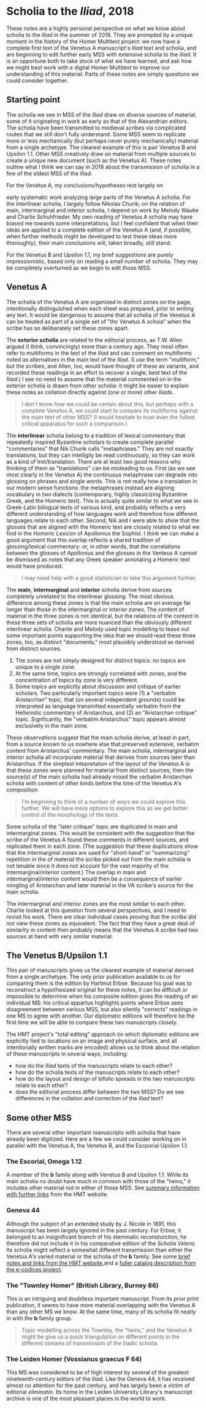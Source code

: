 # Scholia to the *Iliad*, 2018

These notes are a highly personal perspective on what we know about scholia to the *Iliad* in the summer of 2018.  They are prompted by a unique moment in the history of the Homer Multitext project:  we now have a complete first text of the Venetus A manuscript's *Iliad* text and scholia, and are beginning to edit further early MSS with extensive scholia to the *Iliad*.  It is an opportune both to take stock of what we have learned, and ask how we might best work with a digital Homer Multitext to improve our understanding of this material.  Parts of these notes are simply questions we could consider together.


## Starting point

The scholia we see in MSS of the *Iliad* draw on diverse sources of material, some of it originating in work as early as that of the Alexandrian editors. The scholia have been transmitted to medieval scribes via complicated routes that we still don't fully understand.  Some MSS seem to replicate more or less mechanically (but perhaps never purely mechanically) material from a single archetype. The clearest example of this is pair Venetus B and Upsilon 1.1.  Other MSS creatively draw on material from multiple sources to create a unique new document (such as the Venetus A).  These notes outline what I think we can say in 2018 about the transmission of scholia in a few of the oldest MSS of the *Iliad*.

For the Venetus A, my conclusions/hypotheses rest largely on

early systematic work analyzing large parts of the Venetus A scholia.  For the interlinear scholia, I largely follow Nikolas Churik;  on the relation of main, intermarginal and interior scholia, I depend on work by Melody Wauke and Charlie Schuhfrieder.  My own reading of Venetus A scholia may have biased me towards some interpretations, but I feel confident that when their ideas are applied to a complete edition of the Venetus A (and, if possible, when further methods might be developed to test these ideas more thoroughly), their main conclusions will, taken broadly, still stand.

For the Venetus B and Upsilon 1.1, my brief suggestions are purely impressionistic, based only on reading a small number of scholia.   They may be completely overturned as we begin to edit those MSS.


## Venetus A

The scholia of the Venetus A are organized in distinct zones on the page, intentionally distinguished when each sheet was prepared, prior to writing any text.  It would be dangerous to assume that all scholia of the Venetus A can be treated as part of a single set  of "*the* Venetus A schoia" when the scribe has so deliberately set these zones apart.

The **exterior scholia** are related to the editorial process, as T.W. Allen argued (I think, convincingly) more than a century ago.  They most often refer to multiforms in the text of the *Iliad* and can comment on multiforms noted as alternatives in the main text of the *Iliad*.  (I use the term "multiform," but the scribes, and Allen, too, would have thought of these as variants, and recorded these readings in an effort to recover a single, best text of the *Iliad*.)  I see no need to assume that the material commented on in the exterior scholia is drawn from other scholia:  it might be easier to explain these notes as collation directly against (one or more) other *Iliad*s.

>I don't know how we could be certain about this, but perhaps with a complete Venetus A, we could start to compare its multiforms against the main text of other MSS?  (I would hesitate to trust even the fullest critical apparatus for such a comparison.)


The **interlinear** scholia belong to a tradition of lexical commentary that repeatedly inspired Byzantine scholars to create complete parallel "commentaries" that  Nik Churik calls "metaphrases."  They are not exactly translations, but they can intelligily be read continuously, so they can work as a kind of trot/translation.  There are at least two good reasons why thinking of them as "translations" can be misleading to us.  First (as we see most clearly in the Venetus A) the continuous metaphrase can degrade into glossing on phrases and single words. This is not really how a translation in our modern sense functions:  the metaphrases instead are aligning vocabulary in two dialects (contemporary, highly classicizing Byzantine Greek, and the Homeric text).  This is actually quite similar to what we see in Greek-Latin bilingual texts of various kind, and probably reflects a very different understanding of how languages work and therefore how different languages relate  to each other. Second, Nik and I were able to show that the glosses that are aligned with the Homeric text are closely related to what we find in the *Homeric Lexicon* of Apollonius the Sophist.   I *think* we can make a good argument that this overlap reflects a shared tradition of glossing/lexical commentary: or, in other words, that the correlations between the glosses of Apollonius and the glosses in the Venteus A cannot be dismissed as notes that any Greek speaker annotating a Homeric text would have produced.

>I may need help with a good statistician to take this argument further.

The **main**, **intermarginal** and **interior** scholia derive from sources completely unrelated to the interlinear glossing.  The most obvious difference among these zones is that the main scholia are on average far longer than those in the intermarginal or interior zones. The content of material in the three zones is not identical, but the relations of the content in these three sets of scholia are more nuanced than the obviously different interlinear scholia.  Charlie and Melody used topic modelling to tease out some important points supporting the idea that we should read these three zones, too, as distinct "documents," most plausibly understood as derived from distinct sources.

1.  The zones are not simply designed for distinct topics:  no topics are unique to a single zone.
2.  At the same time, topics are strongly correlated with zones, and the concentration of topics by zone is very different.
3.  Some topics are explicitly about discussion and critique of earlier scholars.  Two particularly important topics were (1) a "verbatim Aristarchan"  topic, that (on several independent grounds) could be interpreted as language transmitted essentially verbatim from the Hellenistic commentary of Aristarchus, and (2) an "Aristarchan critique" topic.  Signficantly, the "verbatim Aristarchus" topic appears almost exclusively in the main zone.

These observations suggest that the main scholia derive, at least in part, from a source known to us nowhere else that preserved extensive, verbatim content from Aristarchus' commentary.  The main scholia, intermarginal and interior scholia all incorporate material that derives from sources later than Aristarchus. If the simplest intepretation of the layout of the Venetus A is that these zones were planned for material from distinct sources, then the source(s) of the main scholia had already mixed the verbatim Aristarchan scholia with content of other kinds before the time of the Venetus A's composition.

>I'm beginning to think of a number of ways we could explore this further.  We will have more options to explore this as we get better control of the morphology of the texts.

Some scholia of the "later critique" topic are duplicated in main and intermarginal zones.  This would be consistent with the suggestion that the scribe of the Venetus A found these comments in different sources, and replicated them in each zone.  (The suggestion that these duplications show that the intermarginal zones are used for "short-hand" or "summarizing" repetition in the of material the scribe picked out from the main scholia is not tenable since it does not account for  the vast majority of the intermarginal/interior content.)  The overlap in  main and intermarginal/interior content would then be a consequence of earlier mingling of Aristarchan and later material in the VA scribe's source for the main scholia.

The intermarginal and interior zones are the most similar to each other.  Charlie looked at this question from several perspectives, and I need to revisit his work.  There are clear individual cases proving that the scribe did *not* view these zones as equivalent.  The fact that they have a great deal of similarity in content then probably means that the Venetus A scribe had two sources at hand with very similar material.

## The Venetus B/Upsilon 1.1


This pair of manuscripts gives us the clearest example of material derived from a single archetype.  The only prior publication available to us for comparing them is the edition by Hartmut Erbse.  Because his goal was to reconstruct a hypothesized original for these notes, it can be difficult or impossible to determine when his composite edition gives the reading of an individual MS:  his critical appartus highlights points where Erbse sees disagreement between various MSS, but also silently "corrects"  readings in one MS to agree with another.  Our diplomatic editions will therefore be the first time we will be able to compare these two manuscripts closely.

The HMT project's "total editing" approach (in which diplomatic editions are explicitly tied to locations on an image and physical surface, and all intentionally written marks are encoded) allows us to think about the relation of these manuscripts in several ways, including:

-   how do the *Iliad* texts of the manuscripts relate to each other?
-   how do the scholia texts of the manuscripts relate to each other?
-   how do the layout and design of bifolio spreads in the two manuscripts relate to each other?
-   does the editorial process differ between the two MSS?  Do we see differences in the collation and correction of the *Iliad* text?


## Some other MSS

There are several other important manuscripts with scholia that have already been digitized. Here are a few we could consider working on in parallel with the Venetus A, the Venetus B, and the Escporial Upsilon 1.1.

### The Escorial, Omega 1.12

A member of the **b** family along with Venetus B and Upsilon 1.1.  While its main scholia no doubt have much in common with those of the "twins," it includes other material  not in either of those MSS.  See [summary information with further links](http://www.homermultitext.org/manuscripts-papyri/omega-1-12.html) from the HMT website.

### Geneva 44

Although the subject of an extended study by J. Nicole in 1891, this manuscript has been largely ignored in the past century.  For Erbse, it belonged to an insignificant branch of his stemmatic reconsturction;  he therefore did not include it in his comparative edition of the *Scholia Vetera*.  Its scholia might reflect a somewhat different transmission than either the Venetus A's varied material or the scholia of the **b** family.  See some [brief notes and links from the HMT website](http://www.homermultitext.org/manuscripts-papyri/genavensis44.html),and a [fuller catalog description from the e-codices project](http://www.e-codices.unifr.ch/en/searchresult/list/one/bge/gr0044).

### The "Townley Homer" (British Library, Burney 86)

This is an intriguing and doubtless important manuscript.  From its prior print publication, it seems to have more material overlapping with the Venetus A than any other MS we know.  At the same time, many of its scholia fit neatly in with the **b** family group.

>Topic modelling across the Townley, the "twins," and the Venetus A might be give us a quick triangulation on different points in the different streams of transmission of the Iliadic scholia.


### The Leiden Homer (Vossianus graecus F 64)

This MS was considered to be of high interest by several of the greatest nineteenth-century editors of the *Iliad*.  Like the Geneva 44, it has received almost no attention for the past century, and has largely been a victim of editorial *eliminatio*.  Its home in the Leiden University Library's manuscript archive is one of the most pleasant places in the world to work.
